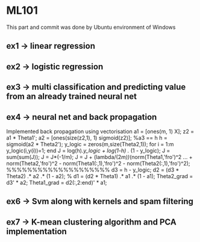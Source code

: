 # ML101
This part and commit was done by Ubuntu environment of Windows

## ex1 -> linear regression
## ex2 -> logistic regression
## ex3 -> multi classification and predicting value from an already trained neural net
## ex4 -> neural net and back propagation
Implemented back propagation using vectorisation 
a1 = [ones(m, 1) X];
z2 = a1 * Theta1';
a2 = [ones(size(z2,1), 1) sigmoid(z2)];
%a3 == h
h = sigmoid(a2 * Theta2');
y_logic = zeros(m,size(Theta2,1));
for i = 1:m
    y_logic(i,y(i))=1;
end
J = log(h).*y_logic + log(1-h) .* (1 - y_logic);
J = sum(sum(J));
J = J*(-1/m);
J = J + (lambda/(2*m))*(norm(Theta1,'fro')^2 ...
    + norm(Theta2,'fro')^2 - norm(Theta1(:,1),'fro')^2 - norm(Theta2(:,1),'fro')^2);
%%%%%%%%%%%%%%%%%%%%
d3 = h - y_logic;
d2 = (d3 * Theta2) .* a2 .* (1 - a2);
% d1 = (d2 * Theta1) .* a1 .* (1 - a1);
Theta2_grad = d3' * a2;
Theta1_grad = d2(:,2:end)' * a1;


## ex6 -> Svm along with kernels and spam filtering
## ex7 -> K-mean clustering algorithm and PCA implementation
